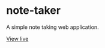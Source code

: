 # note-taker
A simple note taking web application.

[View live](https://agile-thicket-56142.herokuapp.com/)

